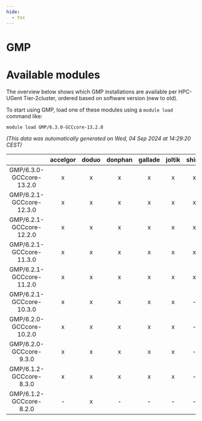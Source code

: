 ```yaml
---
hide:
  - toc
---
```


GMP
===

# Available modules


The overview below shows which GMP installations are available per HPC-UGent Tier-2cluster, ordered based on software version (new to old).

To start using GMP, load one of these modules using a `module load` command like:

```shell
module load GMP/6.3.0-GCCcore-13.2.0
```

*(This data was automatically generated on Wed, 04 Sep 2024 at 14:29:20 CEST)*  

| |accelgor|doduo|donphan|gallade|joltik|shinx|skitty|
| :---: | :---: | :---: | :---: | :---: | :---: | :---: | :---: |
|GMP/6.3.0-GCCcore-13.2.0|x|x|x|x|x|x|x|
|GMP/6.2.1-GCCcore-12.3.0|x|x|x|x|x|x|x|
|GMP/6.2.1-GCCcore-12.2.0|x|x|x|x|x|x|x|
|GMP/6.2.1-GCCcore-11.3.0|x|x|x|x|x|x|x|
|GMP/6.2.1-GCCcore-11.2.0|x|x|x|x|x|x|x|
|GMP/6.2.1-GCCcore-10.3.0|x|x|x|x|x|-|x|
|GMP/6.2.0-GCCcore-10.2.0|x|x|x|x|x|-|x|
|GMP/6.2.0-GCCcore-9.3.0|x|x|x|x|x|-|x|
|GMP/6.1.2-GCCcore-8.3.0|x|x|x|x|x|-|x|
|GMP/6.1.2-GCCcore-8.2.0|-|x|-|-|-|-|-|
